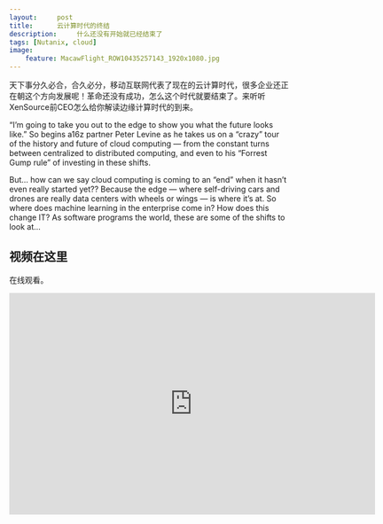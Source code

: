 ```yaml
---
layout:     post
title:      云计算时代的终结
description:     什么还没有开始就已经结束了
tags: [Nutanix, cloud]
image:
    feature: MacawFlight_ROW10435257143_1920x1080.jpg
---
```

天下事分久必合，合久必分，移动互联网代表了现在的云计算时代，很多企业还正在朝这个方向发展呢！革命还没有成功，怎么这个时代就要结束了。来听听XenSource前CEO怎么给你解读边缘计算时代的到来。

“I’m going to take you out to the edge to show you what the future looks like.” So begins a16z partner Peter Levine as he takes us on a “crazy” tour of the history and future of cloud computing — from the constant turns between centralized to distributed computing, and even to his “Forrest Gump rule” of investing in these shifts.

But… how can we say cloud computing is coming to an “end” when it hasn’t even really started yet?? Because the edge — where self-driving cars and drones are really data centers with wheels or wings — is where it’s at. So where does machine learning in the enterprise come in? How does this change IT? As software programs the world, these are some of the shifts to look at…

## 视频在这里
在线观看。
<p style="text-align: center"><iframe class="video_iframe" style="z-index:1;" src="http://v.qq.com/iframe/player.html?vid=b0362xkyzwm&amp;width=660&amp;height=400&amp;auto=0" allowfullscreen="" frameborder="0" height="400" width="660"></iframe></p>



